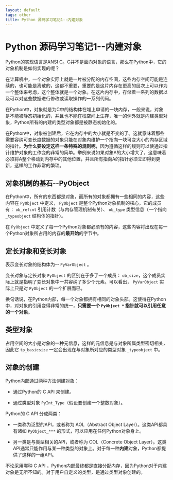 ```yaml
---
layout: default
tags: other
title: Python 源码学习笔记1--内建对象
---
```


# Python 源码学习笔记1--内建对象 #

Python的实现语言是ANSI C。C并不是面向对象的语言，那么在Python中，它的对象机制是如何实现的呢？

在计算机中，一个对象实际上就是一片被分配的内存空间，这些内存空间可能是连续的，也可能是离散的，这都不重要，重要的是这片内存在更高的层次上可以作为一个整体来考虑，这个整体就是一个对象。在这片内存中，存储着一系列的数据以及可以对这些数据进行修改或读取操作的一系列代码。

在Python中，对象就是为C中的结构体在堆上申请的一块内存，一般来说，对象是不能被静态初始化的，并且也不能在栈空间上生存，唯一的例外就是内建类型对象，Python所有的内建的类型对象都是被静态初始化的。

在Python中，对象被创建后，它在内存中的大小就是不变的了。这就意味着那些需要容纳可变长度数据的对象只能在对象内维护一个指向一块可变大小的内存区域的指针。**为什么要设定这样一条特殊的规则呢**，因为遵循这样的规则可以使通过指针维护对象的工作变的非常的简单。举例来说如果对象A的大小增大了，这意味着必须将A整个移动到内存中的其他位置，并且所有指向A的指针必须立即得到更新，这样的工作非常的繁琐。

## 对象机制的基石--PyObject ##

在Python中，所有的东西都是对象，而所有的对象都拥有一些相同的内容，这些内容在 `PyObject` 中定义， `PyObject` 是整个Python对象机制的核心，它的成员有： `ob_refcnt` 引用计数（与内存管理机制有关）、 `ob_type` 类型信息（一个指向 `_typeobject` 结构体的指针）。

在 `PyObject` 中定义了每一个Python对象都必须有的内容，这些内容将出现在每一个Python对象所占用的内存的**最开始**的字节中。

## 定长对象和变长对象 ##

表示变长对象的结构体为-- `PyVarObject` 。

变长对象与定长对象 `PyObject` 的区别在于多了一个成员： `ob_size`，这个成员实际上就是指明了变长对象中一共容纳了多少个元素。可以看出， `PyVarObject` 实际上只是对 `PyObject` 的一个扩展而已。

换句话说，在Python内部，每一个对象都拥有相同的对象头部。这使得在Python中，对对象的引用变得非常的统一，**只需要一个 `PyObject *` 指针就可以引用任意的一个对象**。  

## 类型对象 ##

占用空间的大小是对象的一种元信息，这样的元信息是与对象所属类型密切相关，因此它 `tp_basicsize` 一定会出现在与对象所对应的类型对象 `_typeobject` 中。

## 对象的创建 ##

Python内部通过两种方法创建对象：

* 通过Python的 C API 来创建。

* 通过类型对象 `PyInt_Type`（假设要创建一个整数对象）。

Python的 C API 分成两类：

* 一类称为泛型的API，或者称为 AOL（Abstract Object Layer）。这类API都具有诸如 `PyObject_***` 的形式，可以应用在任何Python对象身上。

* 另一类是与类型相关的API，或者称为 COL（Concrete Object Layer）。这类API通常只能作用与某一种类型的对象上。对于每一种**内建**对象，Python都提供了这样的一组API。

不论采用哪种 C API ，Python内部最终都是直接分配内存，因为Python对于内建对象是无所不知的。对于用户自定义的类型，是通过类型对象创建的。
 
